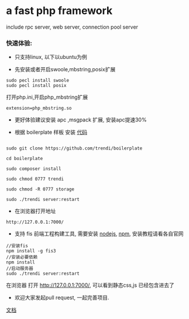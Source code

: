 # a fast php framework

 include rpc server, web server, connection pool server

### 快速体验:

* 只支持linux, 以下以ubuntu为例

* 先安装或者开启swoole,mbstring,posix扩展
```
sudo pecl install swoole
sudo pecl install posix
```
打开php.ini,开启php_mbstring扩展

```
extension=php_mbstring.so
```

* 更好体验建议安装 apc ,msgpack 扩展, 安装apc提速30%

* 根据 boilerplate 样板 安装 [代码](https://github.com/trendi/boilerplate)

```

sudo git clone https://github.com/trendi/boilerplate

cd boilerplate

sudo composer install

sudo chmod 0777 trendi

sudo chmod -R 0777 storage

sudo ./trendi server:restart
```

* 在浏览器打开地址

``
http://127.0.0.1:7000/
``

* 支持 fis 前端工程构建工具, 需要安装 [nodejs](https://nodejs.org/en/), [npm](https://www.npmjs.com/), 安装教程请看各自官网

```
//安装fis
npm install -g fis3
//安装必要依赖
npm install
//启动服务器
sudo ./trendi server:restart
```

在浏览器 打开 http://127.0.0.1:7000/, 可以看到静态css,js 已经包含进去了

* 欢迎大家发起pull request, 一起完善项目.

[文档](doc/index.md)